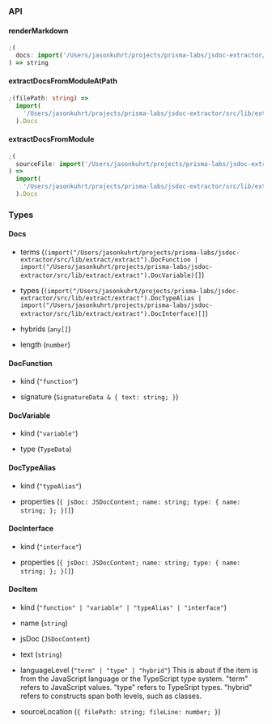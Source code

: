 ### API

#### renderMarkdown

```ts
;(
  docs: import('/Users/jasonkuhrt/projects/prisma-labs/jsdoc-extractor/src/lib/extract/extract').Docs
) => string
```

#### extractDocsFromModuleAtPath

```ts
;(filePath: string) =>
  import(
    '/Users/jasonkuhrt/projects/prisma-labs/jsdoc-extractor/src/lib/extract/extract'
  ).Docs
```

#### extractDocsFromModule

```ts
;(
  sourceFile: import('/Users/jasonkuhrt/projects/prisma-labs/jsdoc-extractor/node_modules/ts-morph/lib/ts-morph').SourceFile
) =>
  import(
    '/Users/jasonkuhrt/projects/prisma-labs/jsdoc-extractor/src/lib/extract/extract'
  ).Docs
```

### Types

#### Docs

- terms (`(import("/Users/jasonkuhrt/projects/prisma-labs/jsdoc-extractor/src/lib/extract/extract").DocFunction | import("/Users/jasonkuhrt/projects/prisma-labs/jsdoc-extractor/src/lib/extract/extract").DocVariable)[]`)

- types (`(import("/Users/jasonkuhrt/projects/prisma-labs/jsdoc-extractor/src/lib/extract/extract").DocTypeAlias | import("/Users/jasonkuhrt/projects/prisma-labs/jsdoc-extractor/src/lib/extract/extract").DocInterface)[]`)

- hybrids (`any[]`)

- length (`number`)

#### DocFunction

- kind (`"function"`)

- signature (`SignatureData & { text: string; }`)

#### DocVariable

- kind (`"variable"`)

- type (`TypeData`)

#### DocTypeAlias

- kind (`"typeAlias"`)

- properties (`{ jsDoc: JSDocContent; name: string; type: { name: string; }; }[]`)

#### DocInterface

- kind (`"interface"`)

- properties (`{ jsDoc: JSDocContent; name: string; type: { name: string; }; }[]`)

#### DocItem

- kind (`"function" | "variable" | "typeAlias" | "interface"`)

- name (`string`)

- jsDoc (`JSDocContent`)

- text (`string`)

- languageLevel (`"term" | "type" | "hybrid"`)
  This is about if the item is from the JavaScript language or the TypeScript
  type system. "term" refers to JavaScript values. "type" refers to
  TypeSript types. "hybrid" refers to constructs span both levels, such as classes.

- sourceLocation (`{ filePath: string; fileLine: number; }`)
